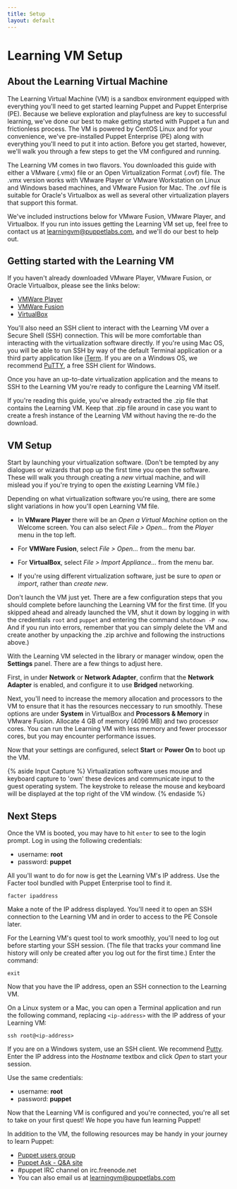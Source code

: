```yaml
---
title: Setup
layout: default
---
```


# Learning VM Setup

## About the Learning Virtual Machine

The Learning Virtual Machine (VM) is a sandbox environment equipped with everything you'll need to get started learning Puppet and Puppet Enterprise (PE). Because we believe exploration and playfulness are key to successful learning, we've done our best to make getting started with Puppet a fun and frictionless process. The VM is powered by CentOS Linux and for your convenience, we've pre-installed Puppet Enterprise (PE) along with everything you'll need to put it into action. Before you get started, however, we'll walk you through a few steps to get the VM configured and running.

The Learning VM comes in two flavors. You downloaded this guide with either a VMware (.vmx) file or an Open Virtualization Format (.ovf) file. The .vmx version works with VMware Player or VMware Workstation on Linux and Windows based machines, and VMware Fusion for Mac. The .ovf file is suitable for Oracle's Virtualbox as well as several other virtualization players that support this format.

We've included instructions below for VMware Fusion, VMware Player, and Virtualbox. If you run into issues getting the Learning VM set up, feel free to contact us at learningvm@puppetlabs.com, and we'll do our best to help out.

## Getting started with the Learning VM

If you haven't already downloaded VMware Player, VMware Fusion, or Oracle Virtualbox, please see the links below:

* [VMWare Player](http://www.vmware.com/go/downloadplayer)
* [VMWare Fusion](http://www.vmware.com/go/downloadfusion)
* [VirtualBox](https://www.virtualbox.org/wiki/Downloads)

You'll also need an SSH client to interact with the Learning VM over a Secure Shell (SSH) connection. This will be more comfortable than interacting with the virtualization software directly. If you're using Mac OS, you will be able to run SSH by way of the default Terminal application or a third party application like [iTerm](http://iterm2.com/). If you are on a Windows OS, we recommend [PuTTY](http://www.chiark.greenend.org.uk/~sgtatham/putty/download.html), a free SSH client for Windows.

Once you have an up-to-date virtualization application and the means to SSH to the Learning VM you're ready to configure the Learning VM itself.

If you're reading this guide, you've already extracted the .zip file that contains the Learning VM. Keep that .zip file around in case you want to create a fresh instance of the Learning VM without having the re-do the download.

## VM Setup

Start by launching your virtualization software. (Don't be tempted by any dialogues or wizards that pop up the first time you open the software. These will walk you through creating a *new* virtual machine, and will mislead you if you're trying to open the *existing* Learning VM file.) 

Depending on what virtualization software you're using, there are some slight variations in how you'll open Learning VM file.

 * In __VMware Player__ there will be an _Open a Virtual Machine_ option on the Welcome screen.  You can also select *File > Open...* from the *Player* menu in the top left.
 
 * For __VMWare Fusion__,  select _File > Open..._ from the menu bar.
 
 * For __VirtualBox__, select _File > Import Appliance..._ from the menu bar.
 
 * If you're using different virtualization software, just be sure to *open* or *import*, rather than *create new*.

Don't launch the VM just yet. There are a few configuration steps that you should complete before launching the Learning VM for the first time. (If you skipped ahead and already launched the VM, shut it down by logging in with the credentials `root` and `puppet` and entering the command `shutdown -P now`. And if you run into errors, remember that you can simply delete the VM and create another by unpacking the .zip archive and following the instructions above.)

With the Learning VM selected in the library or manager window, open the __Settings__ panel. There are a few things to adjust here.

First, in under **Network** or **Network Adapter**, confirm that the **Network Adapter** is enabled, and configure it to use **Bridged** networking.

Next, you'll need to increase the memory allocation and processors to the VM to ensure that it has the resources neccessary to run smoothly. These options are under **System** in VirtualBox and **Processors & Memory** in VMware Fusion. Allocate 4 GB of memory (4096 MB) and two processor cores. You can run the Learning VM with less memory and fewer processor cores, but you may encounter performance issues.

Now that your settings are configured, select __Start__ or __Power On__ to boot up the VM.

{% aside Input Capture %}
Virtualization software uses mouse and keyboard capture to 'own' these devices and communicate input to the guest operating system. The keystroke to release the mouse and keyboard will be displayed at the top right of the VM window.
{% endaside %}

## Next Steps

Once the VM is booted, you may have to hit `enter` to see to the login prompt. Log in using the following credentials:  

* username: **root**
* password: **puppet**

All you'll want to do for now is get the Learning VM's IP address. Use the Facter tool bundled with Puppet Enterprise tool to find it.
		
	facter ipaddress

Make a note of the IP address displayed. You'll need it to open an SSH connection to the Learning VM and in order to access to the PE Console later.

For the Learning VM's quest tool to work smoothly, you'll need to log out before starting your SSH session. (The file that tracks your command line history will only be created after you log out for the first time.) Enter the command:

    exit

Now that you have the IP address, open an SSH connection to the Learning VM. 

On a Linux system or a Mac, you can open a Terminal application and run the following command, replacing `<ip-address>` with the IP address of your Learning VM:

    ssh root@<ip-address>

If you are on a Windows system, use an SSH client. We recommend [Putty](http://www.chiark.greenend.org.uk/~sgtatham/putty/download.html). Enter the IP address into the *Hostname* textbox and click *Open* to start your session.

Use the same credentials:

 * username: **root**  
 * password: **puppet**

Now that the Learning VM is configured and you're connected, you're all set to take on your first quest! We hope you have fun learning Puppet!

In addition to the VM, the following resources may be handy in your journey to learn Puppet:

* [Puppet users group](http://groups.google.com/group/puppet-users)
* [Puppet Ask - Q&A site](http://ask.puppetlabs.com)
* \#puppet IRC channel on irc.freenode.net
* You can also email us at <learningvm@puppetlabs.com>